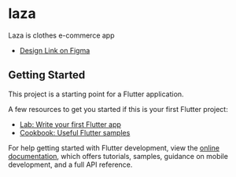 # laza

Laza is clothes e-commerce app

- [Design Link on Figma](https://www.figma.com/file/MSSQhQbP1EEjnkPXrBatQJ/Laza---Ecommerce-Mobile-App-UI-Kit-(Community)?type=design&node-id=0-1&mode=design&t=I8B0LnUtdk76iG1r-0)

## Getting Started

This project is a starting point for a Flutter application.

A few resources to get you started if this is your first Flutter project:

- [Lab: Write your first Flutter app](https://docs.flutter.dev/get-started/codelab)
- [Cookbook: Useful Flutter samples](https://docs.flutter.dev/cookbook)

For help getting started with Flutter development, view the
[online documentation](https://docs.flutter.dev/), which offers tutorials,
samples, guidance on mobile development, and a full API reference.

